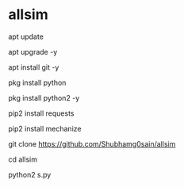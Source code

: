 # allsim

apt update

 apt upgrade -y

 apt install git -y

 pkg install python

pkg install python2 -y

 pip2 install requests

 pip2 install mechanize

 git clone https://github.com/Shubhamg0sain/allsim

cd allsim

python2 s.py
